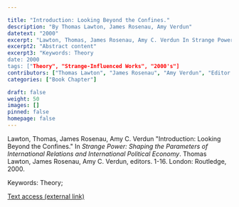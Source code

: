 ```yaml
---

title: "Introduction: Looking Beyond the Confines."
description: "By Thomas Lawton, James Rosenau, Amy Verdun"
datetext: "2000"
excerpt: "Lawton, Thomas, James Rosenau, Amy C. Verdun In Strange Power: Shaping the Parameters of International Relations and International Political Economy. Thomas Lawton, James Rosenau, Amy C. Verdun, editors. 1-16. London: Routledge, 2000."
excerpt2: "Abstract content"
excerpt3: "Keywords: Theory
date: 2000
tags: ["Theory", "Strange-Influenced Works", "2000's"]
contributors: ["Thomas Lawton", "James Rosenau", "Amy Verdun", "Editor: Thomas Lawton", "Editor: James Rosenau", "Editor: Amy C. Verdun"]
categories: ["Book Chapter"]

draft: false
weight: 50
images: []
pinned: false
homepage: false
---
```


Lawton, Thomas, James Rosenau, Amy C. Verdun "Introduction: Looking Beyond the Confines." In *Strange Power: Shaping the Parameters of International Relations and International Political Economy*. Thomas Lawton, James Rosenau, Amy C. Verdun, editors. 1-16. London: Routledge, 2000.

Keywords: Theory; 

[Text access (external link)](https://www.worldcat.org/title/1022846081)
